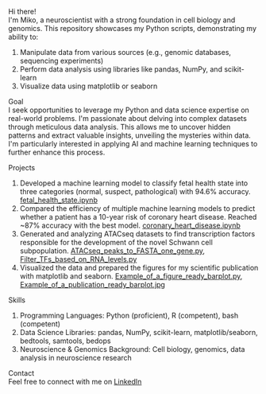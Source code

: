 Hi there!  
I'm Miko, a neuroscientist with a strong foundation in cell biology and genomics. This repository showcases my Python scripts, demonstrating my ability to:
1) Manipulate data from various sources (e.g., genomic databases, sequencing experiments)
2) Perform data analysis using libraries like pandas, NumPy, and scikit-learn
3) Visualize data using matplotlib or seaborn

Goal  
I seek opportunities to leverage my Python and data science expertise on real-world problems. I'm passionate about delving into complex datasets through meticulous data analysis. This allows me to uncover hidden patterns and extract valuable insights, unveiling the mysteries within data. I'm particularly interested in applying AI and machine learning techniques to further enhance this process.

Projects
1) Developed a machine learning model to classify fetal health state into three categories (normal, suspect, pathological) with 94.6% accuracy. [fetal_health_state.ipynb](https://github.com/MikoKozlowski/Portfolio/blob/main/fetal_health_state.ipynb)
2) Compared the efficiency of multiple machine learning models to predict whether a patient has a 10-year risk of coronary heart disease. Reached ~87% accuracy with the best model. [coronary_heart_disease.ipynb](https://github.com/MikoKozlowski/Portfolio/blob/main/coronary_heart_disease.ipynb)
3) Generated and analyzing ATACseq datasets to find transcription factors responsible for the development of the novel Schwann cell subpopulation. [ATACseq_peaks_to_FASTA_one_gene.py](https://github.com/MikoKozlowski/Portfolio/blob/main/ATACseq_peaks_to_FASTA_one_gene.py), [Filter_TFs_based_on_RNA_levels.py](https://github.com/MikoKozlowski/Portfolio/blob/main/Filter_TFs_based_on_RNA_levels.py)
4) Visualized the data and prepared the figures for my scientific publication with matplotlib and seaborn. [Example_of_a_figure_ready_barplot.py](https://github.com/MikoKozlowski/Portfolio/blob/main/Example_of_a_publication_ready_barplot.py), [Example_of_a_publication_ready_barplot.jpg](https://github.com/MikoKozlowski/Portfolio/blob/main/Example_of_a_publication_ready_barplot.jpg)

Skills
1) Programming Languages: Python (proficient), R (competent), bash (competent)
2) Data Science Libraries: pandas, NumPy, scikit-learn, matplotlib/seaborn, bedtools, samtools, bedops
3) Neuroscience & Genomics Background: Cell biology, genomics, data analysis in neuroscience research

Contact  
Feel free to connect with me on [LinkedIn](https://linkedin.com/in/mikołaj-kozłowski-867962192)
